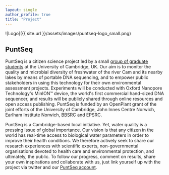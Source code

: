 ```yaml
---
layout: single
author_profile: true
title: "Project"
---
```


![Logo]({{ site.url }}/assets/images/puntseq-logo_small.png)

## PuntSeq
PuntSeq is a citizen science project led by a small [group of graduate students](https://puntseq.github.io/team) at the University of Cambridge, UK. Our aim is to monitor the quality and microbial diversity of freshwater of the river Cam and its nearby lakes by means of portable DNA sequencing, and to empower public stakeholders in using this technology for their own environmental assessment projects. Experiments will be conducted with Oxford Nanopore Technology's MinION™ device, the world's first commercial hand-sized DNA sequencer, and results will be publicly shared through online resources and open access publishing. PuntSeq is funded by an OpenPlant grant of the joint efforts of the University of Cambridge, John Innes Centre Norwich, Earlham Institute Norwich, BBSRC and EPSRC.

PuntSeq is a Cambridge-based local initiative. Yet, water quality is a pressing issue of global importance. Our vision is that any citizen in the world has real-time access to biological water parameters in order to improve their health conditions. We therefore actively seek to share our research experiences with scientific experts, non-governmental organisations devoted to health care and environmental protection, and ultimately, the public. To follow our progress, comment on results, share your own inspirations and collaborate with us, just link yourself up with the project via twitter and our [PuntSeq account](https://twitter.com/puntseq).
